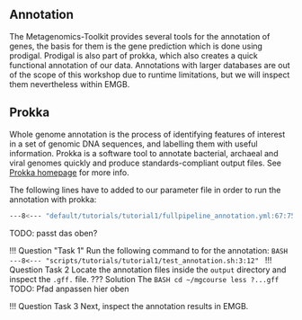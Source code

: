 ## Annotation

The Metagenomics-Toolkit provides several tools for the annotation of genes, the basis for them is the gene prediction
which is done using prodigal. Prodigal is also part of prokka, which also creates a quick functional annotation of our data. 
Annotations with larger databases are out of the scope of this workshop due to runtime limitations, but we will inspect them
nevertheless within EMGB.

## Prokka

Whole genome annotation is the process of identifying features of interest in a set of genomic DNA sequences, 
and labelling them with useful information. Prokka is a software tool to annotate bacterial, archaeal and viral 
genomes quickly and produce standards-compliant output files. See [Prokka homepage](https://github.com/tseemann/prokka) 
for more info.

The following lines have to added to our parameter file in order to run the annotation with prokka:
```BASH
---8<--- "default/tutorials/tutorial1/fullpipeline_annotation.yml:67:75"
```
TODO: passt das oben?

!!! Question "Task 1"
    Run the following command to for the annotation:
    ```BASH
    ---8<--- "scripts/tutorials/tutorial1/test_annotation.sh:3:12"
    ```
!!! Question Task 2
    Locate the annotation files inside the `output` directory and inspect the `.gff.` file.
    ??? Solution
        The 
        ```BASH
        cd ~/mgcourse
        less ?...gff
        ```
TODO: Pfad anpassen hier oben

!!! Question Task 3
    Next, inspect the annotation results in EMGB.
